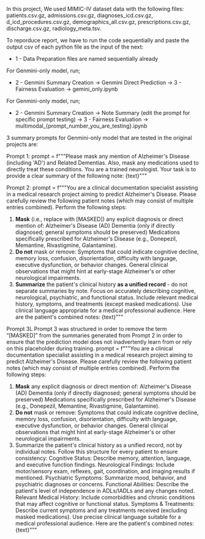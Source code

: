In this project, We used MIMIC-IV dataset data with the following files: patients.csv.gz, admissions.csv.gz, diagnoses_icd.csv.gz, d_icd_procedures.csv.gz, demographics_all.csv.gz, prescriptions.csv.gz, discharge.csv.gz, radiology_meta.tsv.

To reporduce report, we have to run the code sequentially and paste the output csv of each python file as the input of the next:

- 1 - Data Preparation files are named sequentially already
  
For Genmini-only model, run;
- 2 - Genmini Summary Creation -> Genmini Direct Prediction -> 3 - Fairness Evaluation -> gemini_only.ipynb

For Genmini-only model, run;
- 2 - Genmini Summary Creation -> Note Summary (edit the prompt for specific prompt testing) -> 3 - Fairness Evaluation -> multimodal_{prompt_number_you_are_testing}.ipynb

3 summary prompts for Genmini-only model that are tested in the original projects are:

Prompt 1:
prompt = f"""Please mask any mention of Alzheimer's Disease (including 'AD') and Related Dementias. Also, mask any medications used to directly treat these conditions. You are a trained neurologist. Your task is to provide a clear summary of the following note: {text}"""

Prompt 2:
prompt = f"""You are a clinical documentation specialist assisting in a medical research project aiming to predict Alzheimer's Disease. Please carefully review the following patient notes  (which may consist of multiple entries combined). Perform the following steps:
1. **Mask** (i.e., replace with [MASKED]) any explicit diagnosis or direct mention of:
Alzheimer's Disease (AD)
Dementia (only if directly diagnosed; general symptoms should be preserved)
Medications specifically prescribed for Alzheimer's Disease (e.g., Donepezil, Memantine,   Rivastigmine, Galantamine).
2. **Do not** mask or remove:
Symptoms that could indicate cognitive decline, memory loss, confusion, disorientation, difficulty with language, executive dysfunction, or behavior changes.
General clinical observations that might hint at early-stage Alzheimer's or other neurological impairments.
3. **Summarize** the patient's clinical history **as a unified record** - do not separate summaries by note.
Focus on accurately describing cognitive, neurological, psychiatric, and functional status.
Include relevant medical history, symptoms, and treatments (except masked medications).
Use clinical language appropriate for a medical professional audience.
 Here are the patient's combined notes: {text}"""

Prompt 3L
Prompt 3 was structured in order to remove the term “[MASKED]” from the summaries generated from Prompt 2 in order to ensure that the prediction model does not inadvertently learn from or rely on this placeholder during training.
prompt = f"""You are a clinical documentation specialist assisting in a medical research project aiming to predict Alzheimer's Disease. Please carefully review the following patient notes (which may consist of multiple entries combined). Perform the following steps:
1. **Mask** any explicit diagnosis or direct mention of:
Alzheimer's Disease (AD)
Dementia (only if directly diagnosed; general symptoms should be preserved)
Medications specifically prescribed for Alzheimer's Disease (e.g., Donepezil, Memantine,   Rivastigmine, Galantamine).
 2. **Do not** mask or remove:
Symptoms that could indicate cognitive decline, memory loss, confusion, disorientation, difficulty with language, executive dysfunction, or behavior changes.
General clinical observations that might hint at early-stage Alzheimer's or other neurological impairments.
3. Summarize the patient's clinical history as a unified record, not by individual notes.
Follow this structure for every patient to ensure consistency:
Cognitive Status: Describe memory, attention, language, and executive function findings.
Neurological Findings: Include motor/sensory exam, reflexes, gait, coordination, and imaging results if mentioned.
Psychiatric Symptoms: Summarize mood, behavior, and psychiatric diagnoses or concerns.
Functional Abilities: Describe the patient's level of independence in ADLs/IADLs and any changes noted.
Relevant Medical History: Include comorbidities and chronic conditions that may affect cognitive or functional status.
Symptoms & Treatments: Describe current symptoms and any treatments received (excluding masked medications).
Use precise clinical language suitable for a medical professional audience.
Here are the patient's combined notes: {text}"""
